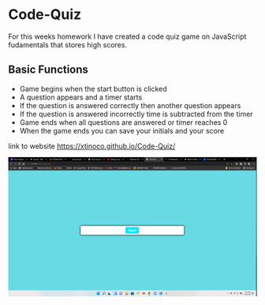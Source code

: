 # Code-Quiz

For this weeks homework I have created a code quiz game on JavaScript fudamentals that stores high scores.


## Basic Functions
- Game begins when the start button is clicked
- A question appears and a timer starts
- If the question is answered correctly then another question appears
- If the question is answered incorrectly time is subtracted from the timer
- Game ends when all questions are answered or timer reaches 0
- When the game ends you can save your initials and your score

link to website https://xtinoco.github.io/Code-Quiz/

![Screenshot](/images/screenshot.png)



